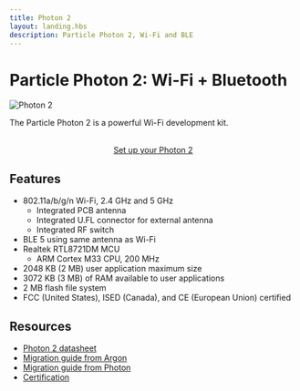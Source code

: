 ```yaml
---
title: Photon 2
layout: landing.hbs
description: Particle Photon 2, Wi-Fi and BLE
---
```


# Particle Photon 2: Wi-Fi + Bluetooth

![Photon 2](/assets/images/photon2_front.jpg)

The Particle Photon 2 is a powerful Wi-Fi development kit.

<div  align="center">
<br />
<a href="https://setup.particle.io/"  target="_blank" class="button">Set up your Photon 2</a>
</div>

## Features

- 802.11a/b/g/n Wi-Fi, 2.4 GHz and 5 GHz
  - Integrated PCB antenna
  - Integrated U.FL connector for external antenna
  - Integrated RF switch
- BLE 5 using same antenna as Wi-Fi
- Realtek RTL8721DM MCU
  - ARM Cortex M33 CPU, 200 MHz
- 2048 KB (2 MB) user application maximum size
- 3072 KB (3 MB) of RAM available to user applications
- 2 MB flash file system
- FCC (United States), ISED (Canada), and CE (European Union) certified

## Resources

- [Photon 2 datasheet](/reference/datasheets/wi-fi/photon-2-datasheet/)
- [Migration guide from Argon](/hardware/migration-guides/photon-2-argon-migration-guide/)
- [Migration guide from Photon](/hardware/migration-guides/photon-2-photon-migration-guide/)
- [Certification](/hardware/certification/certification/)
